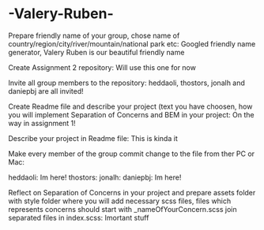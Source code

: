 # -Valery-Ruben-
 Prepare friendly name of your group, chose name of country/region/city/river/mountain/national park etc:
 Googled friendly name generator, Valery Ruben is our beautiful friendly name

Create Assignment 2 repository:
Will use this one for now

Invite all group members to the repository:
heddaoli, thostors, jonalh and daniepbj are all invited!

Create Readme file and describe your project (text you have choosen, how you will implement Separation of Concerns and BEM in your project:
On the way in assignment 1!

Describe your project in Readme file:
This is kinda it

Make every member of the group commit change to the file from ther PC or Mac:

heddaoli: Im here!
thostors:
jonalh:
daniepbj: Im here!

Reflect on Separation of Concerns in your project and prepare assets folder with style folder where you will add necessary scss files, files which represents concerns should start with _nameOfYourConcern.scss join separated files in index.scss:
Imortant stuff
